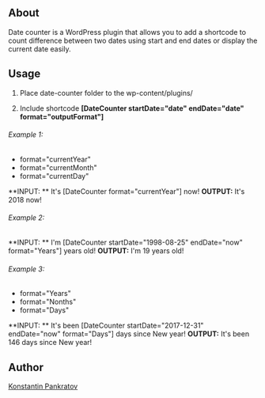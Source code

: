 ## About

Date counter is a WordPress plugin that allows you to add a shortcode to count difference between two dates using start and end dates or display the current date easily.

## Usage
1. Place date-counter folder to the wp-content/plugins/

2. Include shortcode **[DateCounter startDate="date" endDate="date" format="outputFormat"]**

###### Example 1:

- format="currentYear"
- format="currentMonth"
- format="currentDay"

**INPUT: ** It's [DateCounter format="currentYear"] now!
**OUTPUT:** It's 2018 now!

###### Example 2:

**INPUT: ** I'm [DateCounter startDate="1998-08-25" endDate="now" format="Years"] years old!
**OUTPUT:** I'm 19 years old!

###### Example 3:

- format="Years"
- format="Nonths"
- format="Days"

**INPUT: ** It's been [DateCounter startDate="2017-12-31" endDate="now" format="Days"] days since New year!
**OUTPUT:** It's been 146 days since New year! 

## Author
[Konstantin Pankratov](http://kopa.pw/)
